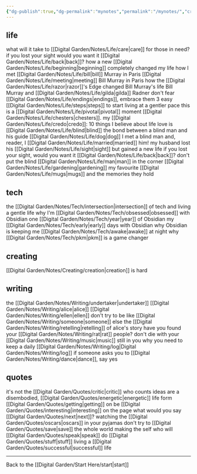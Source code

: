 ```yaml
---
{"dg-publish":true,"dg-permalink":"mynotes","permalink":"/mynotes/","created":"","updated":""}
---
```



## life

what will it take to [[Digital Garden/Notes/Life/care\|care]] for those in need?
if you lost your sight would you want it [[Digital Garden/Notes/Life/back\|back]]?
how a new [[Digital Garden/Notes/Life/beginning\|beginning]] completely changed my life
how I met [[Digital Garden/Notes/Life/bill\|bill]] Murray in Paris
[[Digital Garden/Notes/Life/meeting\|meeting]] Bill Murray in Paris
how the [[Digital Garden/Notes/Life/razor\|razor]]'s Edge changed Bill Murray's life
Bill Murray and [[Digital Garden/Notes/Life/gilda\|gilda]] Radner
don't fear [[Digital Garden/Notes/Life/endings\|endings]], embrace them
3 easy [[Digital Garden/Notes/Life/steps\|steps]] to start living at a gentler pace
this is a [[Digital Garden/Notes/Life/pivotal\|pivotal]] moment 
[[Digital Garden/Notes/Life/chesters\|chesters]].
my [[Digital Garden/Notes/Life/credo\|credo]]: 10 things I believe about life
love is [[Digital Garden/Notes/Life/blind\|blind]]
the bond between a blind man and his guide [[Digital Garden/Notes/Life/dog\|dog]]
I met a blind man and, reader, I [[Digital Garden/Notes/Life/married\|married]] him!
my husband lost his [[Digital Garden/Notes/Life/sight\|sight]] but gained a new life
if you lost your sight, would you want it [[Digital Garden/Notes/Life/back\|back]]?
don't put the blind [[Digital Garden/Notes/Life/man\|man]] in the corner
[[Digital Garden/Notes/Life/gardening\|gardening]]
my favourite [[Digital Garden/Notes/Life/mugs\|mugs]] and the memories they hold


## tech

the [[Digital Garden/Notes/Tech/intersection\|intersection]] of tech and living a gentle life
why I'm [[Digital Garden/Notes/Tech/obsessed\|obsessed]] with Obsidian 
one [[Digital Garden/Notes/Tech/year\|year]] of Obsidian
my [[Digital Garden/Notes/Tech/early\|early]] days with Obsidian 
why Obsidian is keeping me [[Digital Garden/Notes/Tech/awake\|awake]] at night
why [[Digital Garden/Notes/Tech/pkm\|pkm]] is a game changer 

## creating

[[Digital Garden/Notes/Creating/creation\|creation]] is hard

## writing

the [[Digital Garden/Notes/Writing/undertaker\|undertaker]]
[[Digital Garden/Notes/Writing/alice\|alice]]
[[Digital Garden/Notes/Writing/ellen\|ellen]]
don't try to be like [[Digital Garden/Notes/Writing/someone\|someone]] else
the [[Digital Garden/Notes/Writing/retelling\|retelling]] of alice's story
have you found your [[Digital Garden/Notes/Writing/rat\|rat]] people?
don't die with your [[Digital Garden/Notes/Writing/music\|music]] still in you
why you need to keep a daily [[Digital Garden/Notes/Writing/log\|Digital Garden/Notes/Writing/log]]
if someone asks you to [[Digital Garden/Notes/Writing/dance\|dance]], say yes

## quotes

it's not the [[Digital Garden/Quotes/critic\|critic]] who counts
ideas are a disembodied, [[Digital Garden/Quotes/energetic\|energetic]] life form
[[Digital Garden/Quotes/getting\|getting]] on
be [[Digital Garden/Quotes/interesting\|interesting]] on the page
what would you say [[Digital Garden/Quotes/next\|next]]?
watching the [[Digital Garden/Quotes/oscars\|oscars]] in your pyjamas
don't try to [[Digital Garden/Quotes/save\|save]] the whole world
making the self who will [[Digital Garden/Quotes/speak\|speak]]
do [[Digital Garden/Quotes/stuff\|stuff]]
living a [[Digital Garden/Quotes/successful\|successful]] life

---

Back to the [[Digital Garden/Start Here/start\|start]]


